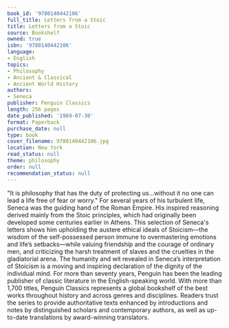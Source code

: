 ```yaml
---
book_id: '9780140442106'
full_title: Letters from a Stoic
title: Letters from a Stoic
source: Bookshelf
owned: true
isbn: '9780140442106'
language:
- English
topics:
- Philosophy
- Ancient & Classical
- Ancient World History
authors:
- Seneca
publisher: Penguin Classics
length: 256 pages
date_published: '1969-07-30'
format: Paperback
purchase_date: null
type: book
cover_filename: 9780140442106.jpg
location: New York
read_status: null
theme: philosophy
order: null
recommendation_status: null
---
```

"It is philosophy that has the duty of protecting us...without it no one can lead a life free of fear or worry."
For several years of his turbulent life, Seneca was the guiding hand of the Roman Empire. His inspired reasoning derived mainly from the Stoic principles, which had originally been developed some centuries earlier in Athens. This selection of Seneca's letters shows him upholding the austere ethical ideals of Stoicism—the wisdom of the self-possessed person immune to overmastering emotions and life’s setbacks—while valuing friendship and the courage of ordinary men, and criticizing the harsh treatment of slaves and the cruelties in the gladiatorial arena. The humanity and wit revealed in Seneca’s interpretation of Stoicism is a moving and inspiring declaration of the dignity of the individual mind.
For more than seventy years, Penguin has been the leading publisher of classic literature in the English-speaking world. With more than 1,700 titles, Penguin Classics represents a global bookshelf of the best works throughout history and across genres and disciplines. Readers trust the series to provide authoritative texts enhanced by introductions and notes by distinguished scholars and contemporary authors, as well as up-to-date translations by award-winning translators.

